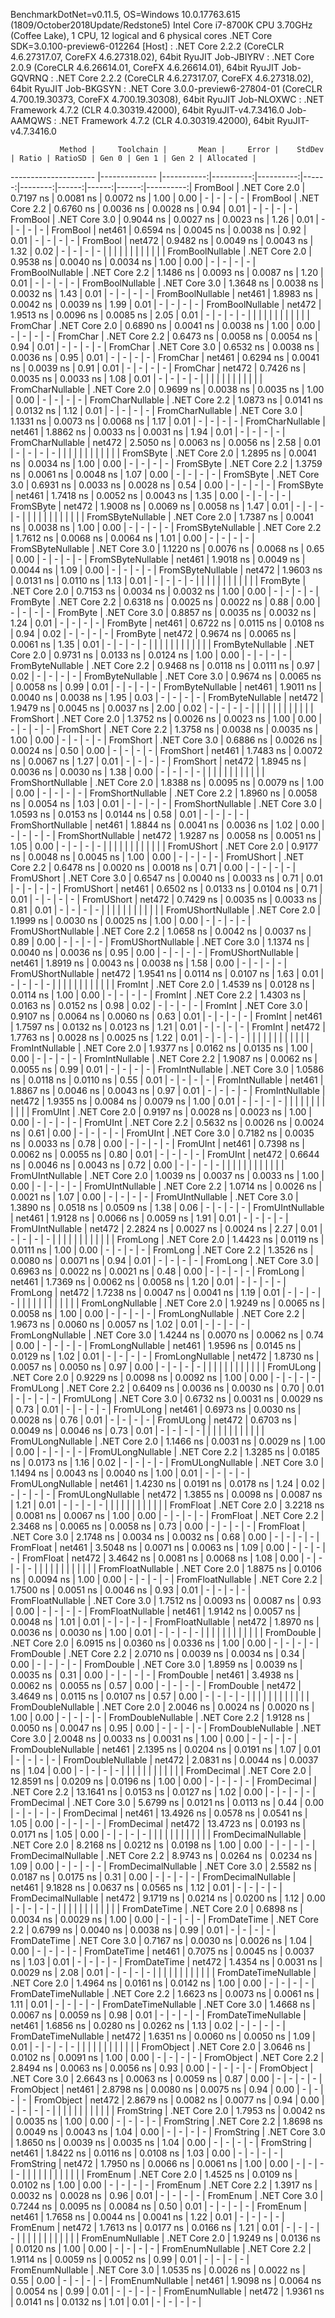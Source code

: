
BenchmarkDotNet=v0.11.5, OS=Windows 10.0.17763.615 (1809/October2018Update/Redstone5)
Intel Core i7-8700K CPU 3.70GHz (Coffee Lake), 1 CPU, 12 logical and 6 physical cores
.NET Core SDK=3.0.100-preview6-012264
  [Host]     : .NET Core 2.2.2 (CoreCLR 4.6.27317.07, CoreFX 4.6.27318.02), 64bit RyuJIT
  Job-JBIYRV : .NET Core 2.0.9 (CoreCLR 4.6.26614.01, CoreFX 4.6.26614.01), 64bit RyuJIT
  Job-GQVRNQ : .NET Core 2.2.2 (CoreCLR 4.6.27317.07, CoreFX 4.6.27318.02), 64bit RyuJIT
  Job-BKGSYN : .NET Core 3.0.0-preview6-27804-01 (CoreCLR 4.700.19.30373, CoreFX 4.700.19.30308), 64bit RyuJIT
  Job-NLOXWC : .NET Framework 4.7.2 (CLR 4.0.30319.42000), 64bit RyuJIT-v4.7.3416.0
  Job-AAMQWS : .NET Framework 4.7.2 (CLR 4.0.30319.42000), 64bit RyuJIT-v4.7.3416.0


               Method |     Toolchain |       Mean |     Error |    StdDev | Ratio | RatioSD | Gen 0 | Gen 1 | Gen 2 | Allocated |
--------------------- |-------------- |-----------:|----------:|----------:|------:|--------:|------:|------:|------:|----------:|
             FromBool | .NET Core 2.0 |  0.7197 ns | 0.0081 ns | 0.0072 ns |  1.00 |    0.00 |     - |     - |     - |         - |
             FromBool | .NET Core 2.2 |  0.6760 ns | 0.0036 ns | 0.0028 ns |  0.94 |    0.01 |     - |     - |     - |         - |
             FromBool | .NET Core 3.0 |  0.9044 ns | 0.0027 ns | 0.0023 ns |  1.26 |    0.01 |     - |     - |     - |         - |
             FromBool |        net461 |  0.6594 ns | 0.0045 ns | 0.0038 ns |  0.92 |    0.01 |     - |     - |     - |         - |
             FromBool |        net472 |  0.9482 ns | 0.0049 ns | 0.0043 ns |  1.32 |    0.02 |     - |     - |     - |         - |
                      |               |            |           |           |       |         |       |       |       |           |
     FromBoolNullable | .NET Core 2.0 |  0.9538 ns | 0.0040 ns | 0.0034 ns |  1.00 |    0.00 |     - |     - |     - |         - |
     FromBoolNullable | .NET Core 2.2 |  1.1486 ns | 0.0093 ns | 0.0087 ns |  1.20 |    0.01 |     - |     - |     - |         - |
     FromBoolNullable | .NET Core 3.0 |  1.3648 ns | 0.0038 ns | 0.0032 ns |  1.43 |    0.01 |     - |     - |     - |         - |
     FromBoolNullable |        net461 |  1.8983 ns | 0.0042 ns | 0.0039 ns |  1.99 |    0.01 |     - |     - |     - |         - |
     FromBoolNullable |        net472 |  1.9513 ns | 0.0096 ns | 0.0085 ns |  2.05 |    0.01 |     - |     - |     - |         - |
                      |               |            |           |           |       |         |       |       |       |           |
             FromChar | .NET Core 2.0 |  0.6890 ns | 0.0041 ns | 0.0038 ns |  1.00 |    0.00 |     - |     - |     - |         - |
             FromChar | .NET Core 2.2 |  0.6473 ns | 0.0058 ns | 0.0054 ns |  0.94 |    0.01 |     - |     - |     - |         - |
             FromChar | .NET Core 3.0 |  0.6532 ns | 0.0038 ns | 0.0036 ns |  0.95 |    0.01 |     - |     - |     - |         - |
             FromChar |        net461 |  0.6294 ns | 0.0041 ns | 0.0039 ns |  0.91 |    0.01 |     - |     - |     - |         - |
             FromChar |        net472 |  0.7426 ns | 0.0035 ns | 0.0033 ns |  1.08 |    0.01 |     - |     - |     - |         - |
                      |               |            |           |           |       |         |       |       |       |           |
     FromCharNullable | .NET Core 2.0 |  0.9699 ns | 0.0038 ns | 0.0035 ns |  1.00 |    0.00 |     - |     - |     - |         - |
     FromCharNullable | .NET Core 2.2 |  1.0873 ns | 0.0141 ns | 0.0132 ns |  1.12 |    0.01 |     - |     - |     - |         - |
     FromCharNullable | .NET Core 3.0 |  1.1331 ns | 0.0073 ns | 0.0068 ns |  1.17 |    0.01 |     - |     - |     - |         - |
     FromCharNullable |        net461 |  1.8862 ns | 0.0033 ns | 0.0031 ns |  1.94 |    0.01 |     - |     - |     - |         - |
     FromCharNullable |        net472 |  2.5050 ns | 0.0063 ns | 0.0056 ns |  2.58 |    0.01 |     - |     - |     - |         - |
                      |               |            |           |           |       |         |       |       |       |           |
            FromSByte | .NET Core 2.0 |  1.2895 ns | 0.0041 ns | 0.0034 ns |  1.00 |    0.00 |     - |     - |     - |         - |
            FromSByte | .NET Core 2.2 |  1.3759 ns | 0.0061 ns | 0.0048 ns |  1.07 |    0.00 |     - |     - |     - |         - |
            FromSByte | .NET Core 3.0 |  0.6931 ns | 0.0033 ns | 0.0028 ns |  0.54 |    0.00 |     - |     - |     - |         - |
            FromSByte |        net461 |  1.7418 ns | 0.0052 ns | 0.0043 ns |  1.35 |    0.00 |     - |     - |     - |         - |
            FromSByte |        net472 |  1.9008 ns | 0.0069 ns | 0.0058 ns |  1.47 |    0.01 |     - |     - |     - |         - |
                      |               |            |           |           |       |         |       |       |       |           |
    FromSByteNullable | .NET Core 2.0 |  1.7387 ns | 0.0041 ns | 0.0038 ns |  1.00 |    0.00 |     - |     - |     - |         - |
    FromSByteNullable | .NET Core 2.2 |  1.7612 ns | 0.0068 ns | 0.0064 ns |  1.01 |    0.00 |     - |     - |     - |         - |
    FromSByteNullable | .NET Core 3.0 |  1.1220 ns | 0.0076 ns | 0.0068 ns |  0.65 |    0.00 |     - |     - |     - |         - |
    FromSByteNullable |        net461 |  1.9018 ns | 0.0049 ns | 0.0044 ns |  1.09 |    0.00 |     - |     - |     - |         - |
    FromSByteNullable |        net472 |  1.9603 ns | 0.0131 ns | 0.0110 ns |  1.13 |    0.01 |     - |     - |     - |         - |
                      |               |            |           |           |       |         |       |       |       |           |
             FromByte | .NET Core 2.0 |  0.7153 ns | 0.0034 ns | 0.0032 ns |  1.00 |    0.00 |     - |     - |     - |         - |
             FromByte | .NET Core 2.2 |  0.6318 ns | 0.0025 ns | 0.0022 ns |  0.88 |    0.00 |     - |     - |     - |         - |
             FromByte | .NET Core 3.0 |  0.8857 ns | 0.0035 ns | 0.0032 ns |  1.24 |    0.01 |     - |     - |     - |         - |
             FromByte |        net461 |  0.6722 ns | 0.0115 ns | 0.0108 ns |  0.94 |    0.02 |     - |     - |     - |         - |
             FromByte |        net472 |  0.9674 ns | 0.0065 ns | 0.0061 ns |  1.35 |    0.01 |     - |     - |     - |         - |
                      |               |            |           |           |       |         |       |       |       |           |
     FromByteNullable | .NET Core 2.0 |  0.9731 ns | 0.0133 ns | 0.0124 ns |  1.00 |    0.00 |     - |     - |     - |         - |
     FromByteNullable | .NET Core 2.2 |  0.9468 ns | 0.0118 ns | 0.0111 ns |  0.97 |    0.02 |     - |     - |     - |         - |
     FromByteNullable | .NET Core 3.0 |  0.9674 ns | 0.0065 ns | 0.0058 ns |  0.99 |    0.01 |     - |     - |     - |         - |
     FromByteNullable |        net461 |  1.9011 ns | 0.0040 ns | 0.0038 ns |  1.95 |    0.03 |     - |     - |     - |         - |
     FromByteNullable |        net472 |  1.9479 ns | 0.0045 ns | 0.0037 ns |  2.00 |    0.02 |     - |     - |     - |         - |
                      |               |            |           |           |       |         |       |       |       |           |
            FromShort | .NET Core 2.0 |  1.3752 ns | 0.0026 ns | 0.0023 ns |  1.00 |    0.00 |     - |     - |     - |         - |
            FromShort | .NET Core 2.2 |  1.3758 ns | 0.0038 ns | 0.0035 ns |  1.00 |    0.00 |     - |     - |     - |         - |
            FromShort | .NET Core 3.0 |  0.6886 ns | 0.0026 ns | 0.0024 ns |  0.50 |    0.00 |     - |     - |     - |         - |
            FromShort |        net461 |  1.7483 ns | 0.0072 ns | 0.0067 ns |  1.27 |    0.01 |     - |     - |     - |         - |
            FromShort |        net472 |  1.8945 ns | 0.0036 ns | 0.0030 ns |  1.38 |    0.00 |     - |     - |     - |         - |
                      |               |            |           |           |       |         |       |       |       |           |
    FromShortNullable | .NET Core 2.0 |  1.8388 ns | 0.0095 ns | 0.0079 ns |  1.00 |    0.00 |     - |     - |     - |         - |
    FromShortNullable | .NET Core 2.2 |  1.8960 ns | 0.0058 ns | 0.0054 ns |  1.03 |    0.01 |     - |     - |     - |         - |
    FromShortNullable | .NET Core 3.0 |  1.0593 ns | 0.0153 ns | 0.0144 ns |  0.58 |    0.01 |     - |     - |     - |         - |
    FromShortNullable |        net461 |  1.8844 ns | 0.0041 ns | 0.0036 ns |  1.02 |    0.00 |     - |     - |     - |         - |
    FromShortNullable |        net472 |  1.9287 ns | 0.0058 ns | 0.0051 ns |  1.05 |    0.00 |     - |     - |     - |         - |
                      |               |            |           |           |       |         |       |       |       |           |
           FromUShort | .NET Core 2.0 |  0.9177 ns | 0.0048 ns | 0.0045 ns |  1.00 |    0.00 |     - |     - |     - |         - |
           FromUShort | .NET Core 2.2 |  0.6478 ns | 0.0020 ns | 0.0018 ns |  0.71 |    0.00 |     - |     - |     - |         - |
           FromUShort | .NET Core 3.0 |  0.6547 ns | 0.0040 ns | 0.0033 ns |  0.71 |    0.01 |     - |     - |     - |         - |
           FromUShort |        net461 |  0.6502 ns | 0.0133 ns | 0.0104 ns |  0.71 |    0.01 |     - |     - |     - |         - |
           FromUShort |        net472 |  0.7429 ns | 0.0035 ns | 0.0033 ns |  0.81 |    0.01 |     - |     - |     - |         - |
                      |               |            |           |           |       |         |       |       |       |           |
   FromUShortNullable | .NET Core 2.0 |  1.1999 ns | 0.0030 ns | 0.0025 ns |  1.00 |    0.00 |     - |     - |     - |         - |
   FromUShortNullable | .NET Core 2.2 |  1.0658 ns | 0.0042 ns | 0.0037 ns |  0.89 |    0.00 |     - |     - |     - |         - |
   FromUShortNullable | .NET Core 3.0 |  1.1374 ns | 0.0040 ns | 0.0036 ns |  0.95 |    0.00 |     - |     - |     - |         - |
   FromUShortNullable |        net461 |  1.8919 ns | 0.0043 ns | 0.0038 ns |  1.58 |    0.00 |     - |     - |     - |         - |
   FromUShortNullable |        net472 |  1.9541 ns | 0.0114 ns | 0.0107 ns |  1.63 |    0.01 |     - |     - |     - |         - |
                      |               |            |           |           |       |         |       |       |       |           |
              FromInt | .NET Core 2.0 |  1.4539 ns | 0.0128 ns | 0.0114 ns |  1.00 |    0.00 |     - |     - |     - |         - |
              FromInt | .NET Core 2.2 |  1.4303 ns | 0.0163 ns | 0.0152 ns |  0.98 |    0.02 |     - |     - |     - |         - |
              FromInt | .NET Core 3.0 |  0.9107 ns | 0.0064 ns | 0.0060 ns |  0.63 |    0.01 |     - |     - |     - |         - |
              FromInt |        net461 |  1.7597 ns | 0.0132 ns | 0.0123 ns |  1.21 |    0.01 |     - |     - |     - |         - |
              FromInt |        net472 |  1.7763 ns | 0.0028 ns | 0.0025 ns |  1.22 |    0.01 |     - |     - |     - |         - |
                      |               |            |           |           |       |         |       |       |       |           |
      FromIntNullable | .NET Core 2.0 |  1.9377 ns | 0.0162 ns | 0.0135 ns |  1.00 |    0.00 |     - |     - |     - |         - |
      FromIntNullable | .NET Core 2.2 |  1.9087 ns | 0.0062 ns | 0.0055 ns |  0.99 |    0.01 |     - |     - |     - |         - |
      FromIntNullable | .NET Core 3.0 |  1.0586 ns | 0.0118 ns | 0.0110 ns |  0.55 |    0.01 |     - |     - |     - |         - |
      FromIntNullable |        net461 |  1.8867 ns | 0.0046 ns | 0.0043 ns |  0.97 |    0.01 |     - |     - |     - |         - |
      FromIntNullable |        net472 |  1.9355 ns | 0.0084 ns | 0.0079 ns |  1.00 |    0.01 |     - |     - |     - |         - |
                      |               |            |           |           |       |         |       |       |       |           |
             FromUInt | .NET Core 2.0 |  0.9197 ns | 0.0028 ns | 0.0023 ns |  1.00 |    0.00 |     - |     - |     - |         - |
             FromUInt | .NET Core 2.2 |  0.5632 ns | 0.0026 ns | 0.0024 ns |  0.61 |    0.00 |     - |     - |     - |         - |
             FromUInt | .NET Core 3.0 |  0.7182 ns | 0.0035 ns | 0.0033 ns |  0.78 |    0.00 |     - |     - |     - |         - |
             FromUInt |        net461 |  0.7398 ns | 0.0062 ns | 0.0055 ns |  0.80 |    0.01 |     - |     - |     - |         - |
             FromUInt |        net472 |  0.6644 ns | 0.0046 ns | 0.0043 ns |  0.72 |    0.00 |     - |     - |     - |         - |
                      |               |            |           |           |       |         |       |       |       |           |
     FromUIntNullable | .NET Core 2.0 |  1.0039 ns | 0.0037 ns | 0.0033 ns |  1.00 |    0.00 |     - |     - |     - |         - |
     FromUIntNullable | .NET Core 2.2 |  1.0714 ns | 0.0026 ns | 0.0021 ns |  1.07 |    0.00 |     - |     - |     - |         - |
     FromUIntNullable | .NET Core 3.0 |  1.3890 ns | 0.0518 ns | 0.0509 ns |  1.38 |    0.06 |     - |     - |     - |         - |
     FromUIntNullable |        net461 |  1.9128 ns | 0.0066 ns | 0.0059 ns |  1.91 |    0.01 |     - |     - |     - |         - |
     FromUIntNullable |        net472 |  2.2824 ns | 0.0027 ns | 0.0024 ns |  2.27 |    0.01 |     - |     - |     - |         - |
                      |               |            |           |           |       |         |       |       |       |           |
             FromLong | .NET Core 2.0 |  1.4423 ns | 0.0119 ns | 0.0111 ns |  1.00 |    0.00 |     - |     - |     - |         - |
             FromLong | .NET Core 2.2 |  1.3526 ns | 0.0080 ns | 0.0071 ns |  0.94 |    0.01 |     - |     - |     - |         - |
             FromLong | .NET Core 3.0 |  0.6963 ns | 0.0022 ns | 0.0021 ns |  0.48 |    0.00 |     - |     - |     - |         - |
             FromLong |        net461 |  1.7369 ns | 0.0062 ns | 0.0058 ns |  1.20 |    0.01 |     - |     - |     - |         - |
             FromLong |        net472 |  1.7238 ns | 0.0047 ns | 0.0041 ns |  1.19 |    0.01 |     - |     - |     - |         - |
                      |               |            |           |           |       |         |       |       |       |           |
     FromLongNullable | .NET Core 2.0 |  1.9249 ns | 0.0065 ns | 0.0058 ns |  1.00 |    0.00 |     - |     - |     - |         - |
     FromLongNullable | .NET Core 2.2 |  1.9673 ns | 0.0060 ns | 0.0057 ns |  1.02 |    0.01 |     - |     - |     - |         - |
     FromLongNullable | .NET Core 3.0 |  1.4244 ns | 0.0070 ns | 0.0062 ns |  0.74 |    0.00 |     - |     - |     - |         - |
     FromLongNullable |        net461 |  1.9596 ns | 0.0145 ns | 0.0129 ns |  1.02 |    0.01 |     - |     - |     - |         - |
     FromLongNullable |        net472 |  1.8730 ns | 0.0057 ns | 0.0050 ns |  0.97 |    0.00 |     - |     - |     - |         - |
                      |               |            |           |           |       |         |       |       |       |           |
            FromULong | .NET Core 2.0 |  0.9229 ns | 0.0098 ns | 0.0092 ns |  1.00 |    0.00 |     - |     - |     - |         - |
            FromULong | .NET Core 2.2 |  0.6409 ns | 0.0036 ns | 0.0030 ns |  0.70 |    0.01 |     - |     - |     - |         - |
            FromULong | .NET Core 3.0 |  0.6732 ns | 0.0031 ns | 0.0029 ns |  0.73 |    0.01 |     - |     - |     - |         - |
            FromULong |        net461 |  0.6973 ns | 0.0030 ns | 0.0028 ns |  0.76 |    0.01 |     - |     - |     - |         - |
            FromULong |        net472 |  0.6703 ns | 0.0049 ns | 0.0046 ns |  0.73 |    0.01 |     - |     - |     - |         - |
                      |               |            |           |           |       |         |       |       |       |           |
    FromULongNullable | .NET Core 2.0 |  1.1466 ns | 0.0031 ns | 0.0029 ns |  1.00 |    0.00 |     - |     - |     - |         - |
    FromULongNullable | .NET Core 2.2 |  1.3285 ns | 0.0185 ns | 0.0173 ns |  1.16 |    0.02 |     - |     - |     - |         - |
    FromULongNullable | .NET Core 3.0 |  1.1494 ns | 0.0043 ns | 0.0040 ns |  1.00 |    0.01 |     - |     - |     - |         - |
    FromULongNullable |        net461 |  1.4230 ns | 0.0191 ns | 0.0178 ns |  1.24 |    0.02 |     - |     - |     - |         - |
    FromULongNullable |        net472 |  1.3855 ns | 0.0098 ns | 0.0087 ns |  1.21 |    0.01 |     - |     - |     - |         - |
                      |               |            |           |           |       |         |       |       |       |           |
            FromFloat | .NET Core 2.0 |  3.2218 ns | 0.0081 ns | 0.0067 ns |  1.00 |    0.00 |     - |     - |     - |         - |
            FromFloat | .NET Core 2.2 |  2.3468 ns | 0.0065 ns | 0.0058 ns |  0.73 |    0.00 |     - |     - |     - |         - |
            FromFloat | .NET Core 3.0 |  2.1748 ns | 0.0034 ns | 0.0032 ns |  0.68 |    0.00 |     - |     - |     - |         - |
            FromFloat |        net461 |  3.5048 ns | 0.0071 ns | 0.0063 ns |  1.09 |    0.00 |     - |     - |     - |         - |
            FromFloat |        net472 |  3.4642 ns | 0.0081 ns | 0.0068 ns |  1.08 |    0.00 |     - |     - |     - |         - |
                      |               |            |           |           |       |         |       |       |       |           |
    FromFloatNullable | .NET Core 2.0 |  1.8875 ns | 0.0106 ns | 0.0094 ns |  1.00 |    0.00 |     - |     - |     - |         - |
    FromFloatNullable | .NET Core 2.2 |  1.7500 ns | 0.0051 ns | 0.0046 ns |  0.93 |    0.01 |     - |     - |     - |         - |
    FromFloatNullable | .NET Core 3.0 |  1.7512 ns | 0.0093 ns | 0.0087 ns |  0.93 |    0.00 |     - |     - |     - |         - |
    FromFloatNullable |        net461 |  1.9142 ns | 0.0057 ns | 0.0048 ns |  1.01 |    0.01 |     - |     - |     - |         - |
    FromFloatNullable |        net472 |  1.8970 ns | 0.0036 ns | 0.0030 ns |  1.00 |    0.01 |     - |     - |     - |         - |
                      |               |            |           |           |       |         |       |       |       |           |
           FromDouble | .NET Core 2.0 |  6.0915 ns | 0.0360 ns | 0.0336 ns |  1.00 |    0.00 |     - |     - |     - |         - |
           FromDouble | .NET Core 2.2 |  2.0710 ns | 0.0039 ns | 0.0034 ns |  0.34 |    0.00 |     - |     - |     - |         - |
           FromDouble | .NET Core 3.0 |  1.8959 ns | 0.0039 ns | 0.0035 ns |  0.31 |    0.00 |     - |     - |     - |         - |
           FromDouble |        net461 |  3.4938 ns | 0.0062 ns | 0.0055 ns |  0.57 |    0.00 |     - |     - |     - |         - |
           FromDouble |        net472 |  3.4649 ns | 0.0115 ns | 0.0107 ns |  0.57 |    0.00 |     - |     - |     - |         - |
                      |               |            |           |           |       |         |       |       |       |           |
   FromDoubleNullable | .NET Core 2.0 |  2.0046 ns | 0.0024 ns | 0.0020 ns |  1.00 |    0.00 |     - |     - |     - |         - |
   FromDoubleNullable | .NET Core 2.2 |  1.9128 ns | 0.0050 ns | 0.0047 ns |  0.95 |    0.00 |     - |     - |     - |         - |
   FromDoubleNullable | .NET Core 3.0 |  2.0048 ns | 0.0033 ns | 0.0031 ns |  1.00 |    0.00 |     - |     - |     - |         - |
   FromDoubleNullable |        net461 |  2.1395 ns | 0.0204 ns | 0.0191 ns |  1.07 |    0.01 |     - |     - |     - |         - |
   FromDoubleNullable |        net472 |  2.0831 ns | 0.0044 ns | 0.0037 ns |  1.04 |    0.00 |     - |     - |     - |         - |
                      |               |            |           |           |       |         |       |       |       |           |
          FromDecimal | .NET Core 2.0 | 12.8591 ns | 0.0209 ns | 0.0196 ns |  1.00 |    0.00 |     - |     - |     - |         - |
          FromDecimal | .NET Core 2.2 | 13.1641 ns | 0.0153 ns | 0.0127 ns |  1.02 |    0.00 |     - |     - |     - |         - |
          FromDecimal | .NET Core 3.0 |  5.6799 ns | 0.0121 ns | 0.0113 ns |  0.44 |    0.00 |     - |     - |     - |         - |
          FromDecimal |        net461 | 13.4926 ns | 0.0578 ns | 0.0541 ns |  1.05 |    0.00 |     - |     - |     - |         - |
          FromDecimal |        net472 | 13.4723 ns | 0.0193 ns | 0.0171 ns |  1.05 |    0.00 |     - |     - |     - |         - |
                      |               |            |           |           |       |         |       |       |       |           |
  FromDecimalNullable | .NET Core 2.0 |  8.2168 ns | 0.0212 ns | 0.0198 ns |  1.00 |    0.00 |     - |     - |     - |         - |
  FromDecimalNullable | .NET Core 2.2 |  8.9743 ns | 0.0264 ns | 0.0234 ns |  1.09 |    0.00 |     - |     - |     - |         - |
  FromDecimalNullable | .NET Core 3.0 |  2.5582 ns | 0.0187 ns | 0.0175 ns |  0.31 |    0.00 |     - |     - |     - |         - |
  FromDecimalNullable |        net461 |  9.1828 ns | 0.0637 ns | 0.0565 ns |  1.12 |    0.01 |     - |     - |     - |         - |
  FromDecimalNullable |        net472 |  9.1719 ns | 0.0214 ns | 0.0200 ns |  1.12 |    0.00 |     - |     - |     - |         - |
                      |               |            |           |           |       |         |       |       |       |           |
         FromDateTime | .NET Core 2.0 |  0.6898 ns | 0.0034 ns | 0.0029 ns |  1.00 |    0.00 |     - |     - |     - |         - |
         FromDateTime | .NET Core 2.2 |  0.6799 ns | 0.0040 ns | 0.0038 ns |  0.99 |    0.01 |     - |     - |     - |         - |
         FromDateTime | .NET Core 3.0 |  0.7167 ns | 0.0030 ns | 0.0026 ns |  1.04 |    0.00 |     - |     - |     - |         - |
         FromDateTime |        net461 |  0.7075 ns | 0.0045 ns | 0.0037 ns |  1.03 |    0.01 |     - |     - |     - |         - |
         FromDateTime |        net472 |  1.4354 ns | 0.0031 ns | 0.0029 ns |  2.08 |    0.01 |     - |     - |     - |         - |
                      |               |            |           |           |       |         |       |       |       |           |
 FromDateTimeNullable | .NET Core 2.0 |  1.4964 ns | 0.0161 ns | 0.0142 ns |  1.00 |    0.00 |     - |     - |     - |         - |
 FromDateTimeNullable | .NET Core 2.2 |  1.6623 ns | 0.0073 ns | 0.0061 ns |  1.11 |    0.01 |     - |     - |     - |         - |
 FromDateTimeNullable | .NET Core 3.0 |  1.4668 ns | 0.0067 ns | 0.0059 ns |  0.98 |    0.01 |     - |     - |     - |         - |
 FromDateTimeNullable |        net461 |  1.6856 ns | 0.0280 ns | 0.0262 ns |  1.13 |    0.02 |     - |     - |     - |         - |
 FromDateTimeNullable |        net472 |  1.6351 ns | 0.0060 ns | 0.0050 ns |  1.09 |    0.01 |     - |     - |     - |         - |
                      |               |            |           |           |       |         |       |       |       |           |
           FromObject | .NET Core 2.0 |  3.0646 ns | 0.0102 ns | 0.0091 ns |  1.00 |    0.00 |     - |     - |     - |         - |
           FromObject | .NET Core 2.2 |  2.8494 ns | 0.0063 ns | 0.0056 ns |  0.93 |    0.00 |     - |     - |     - |         - |
           FromObject | .NET Core 3.0 |  2.6643 ns | 0.0063 ns | 0.0059 ns |  0.87 |    0.00 |     - |     - |     - |         - |
           FromObject |        net461 |  2.8798 ns | 0.0080 ns | 0.0075 ns |  0.94 |    0.00 |     - |     - |     - |         - |
           FromObject |        net472 |  2.8679 ns | 0.0082 ns | 0.0077 ns |  0.94 |    0.00 |     - |     - |     - |         - |
                      |               |            |           |           |       |         |       |       |       |           |
           FromString | .NET Core 2.0 |  1.7953 ns | 0.0042 ns | 0.0035 ns |  1.00 |    0.00 |     - |     - |     - |         - |
           FromString | .NET Core 2.2 |  1.8698 ns | 0.0049 ns | 0.0043 ns |  1.04 |    0.00 |     - |     - |     - |         - |
           FromString | .NET Core 3.0 |  1.8650 ns | 0.0039 ns | 0.0035 ns |  1.04 |    0.00 |     - |     - |     - |         - |
           FromString |        net461 |  1.8422 ns | 0.0116 ns | 0.0108 ns |  1.03 |    0.00 |     - |     - |     - |         - |
           FromString |        net472 |  1.7950 ns | 0.0066 ns | 0.0061 ns |  1.00 |    0.00 |     - |     - |     - |         - |
                      |               |            |           |           |       |         |       |       |       |           |
             FromEnum | .NET Core 2.0 |  1.4525 ns | 0.0109 ns | 0.0102 ns |  1.00 |    0.00 |     - |     - |     - |         - |
             FromEnum | .NET Core 2.2 |  1.3917 ns | 0.0032 ns | 0.0028 ns |  0.96 |    0.01 |     - |     - |     - |         - |
             FromEnum | .NET Core 3.0 |  0.7244 ns | 0.0095 ns | 0.0084 ns |  0.50 |    0.01 |     - |     - |     - |         - |
             FromEnum |        net461 |  1.7658 ns | 0.0044 ns | 0.0041 ns |  1.22 |    0.01 |     - |     - |     - |         - |
             FromEnum |        net472 |  1.7613 ns | 0.0177 ns | 0.0166 ns |  1.21 |    0.01 |     - |     - |     - |         - |
                      |               |            |           |           |       |         |       |       |       |           |
     FromEnumNullable | .NET Core 2.0 |  1.9249 ns | 0.0136 ns | 0.0120 ns |  1.00 |    0.00 |     - |     - |     - |         - |
     FromEnumNullable | .NET Core 2.2 |  1.9114 ns | 0.0059 ns | 0.0052 ns |  0.99 |    0.01 |     - |     - |     - |         - |
     FromEnumNullable | .NET Core 3.0 |  1.0535 ns | 0.0026 ns | 0.0022 ns |  0.55 |    0.00 |     - |     - |     - |         - |
     FromEnumNullable |        net461 |  1.9098 ns | 0.0064 ns | 0.0054 ns |  0.99 |    0.01 |     - |     - |     - |         - |
     FromEnumNullable |        net472 |  1.9361 ns | 0.0141 ns | 0.0132 ns |  1.01 |    0.01 |     - |     - |     - |         - |
